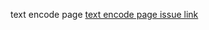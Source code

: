 text encode page [text encode page issue link](https://github.com/zuri-training/Qr_gen-Team_54-Repo/issues/6)

